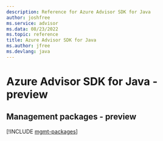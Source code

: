 ```yaml
---
description: Reference for Azure Advisor SDK for Java
author: joshfree
ms.service: advisor
ms.data: 08/23/2022
ms.topic: reference
title: Azure Advisor SDK for Java
ms.author: jfree
ms.devlang: java
---
```

# Azure Advisor SDK for Java - preview

## Management packages - preview
[!INCLUDE [mgmt-packages](advisor-mgmt-index.md)]